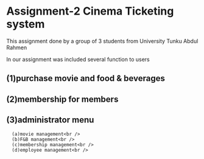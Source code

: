 # Assignment-2 Cinema Ticketing system
This assignment done by a group of 3 students from University Tunku Abdul Rahmen

In our assignment was included several function to users<br />
## (1)purchase movie and food & beverages<br />
## (2)membership for members<br />
## (3)administrator menu <br />
      (a)movie management<br />
      (b)F&B management<br />
      (c)membership management<br />
      (d)employee management<br />
